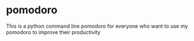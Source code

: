 # pomodoro
This is a python command line pomodoro for everyone who want to use my pomodoro
to improve their productivity